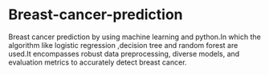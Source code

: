 # Breast-cancer-prediction
Breast cancer prediction by using machine learning and python.In which the  algorithm like logistic regression ,decision tree and random forest are used.It encompasses robust data preprocessing, diverse models, and evaluation metrics to accurately detect breast cancer.
